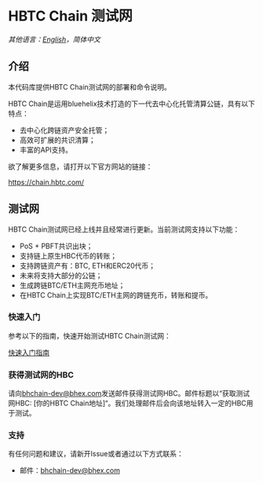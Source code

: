 # HBTC Chain 测试网

*其他语言：[English](README.md)，简体中文*

## 介绍

本代码库提供HBTC Chain测试网的部署和命令说明。

HBTC Chain是运用bluehelix技术打造的下一代去中心化托管清算公链，具有以下特点：
- 去中心化跨链资产安全托管；
- 高效可扩展的共识清算；
- 丰富的API支持。

欲了解更多信息，请打开以下官方网站的链接：

https://chain.hbtc.com/

## 测试网

HBTC Chain测试网已经上线并且经常进行更新。当前测试网支持以下功能：  
- PoS + PBFT共识出块；  
- 支持链上原生HBC代币的转账；  
- 支持跨链资产有：BTC, ETH和ERC20代币；  
- 未来将支持大部分的公链；  
- 生成跨链BTC/ETH主网充币地址；
- 在HBTC Chain上实现BTC/ETH主网的跨链充币，转账和提币。

### 快速入门

参考以下的指南，快速开始测试HBTC Chain测试网：

[快速入门指南](https://github.com/hbtc-chain/docs/blob/master/source/guide/quick-start.md)


### 获得测试网的HBC

请向[bhchain-dev@bhex.com](bhchain-dev@bhex.com)发送邮件获得测试网HBC。邮件标题以“获取测试网HBC: [你的HBTC Chain地址]“。我们处理邮件后会向该地址转入一定的HBC用于测试。

### 支持

有任何问题和建议，请新开Issue或者通过以下方式联系：
- 邮件：[bhchain-dev@bhex.com](bhchain-dev@bhex.com)
